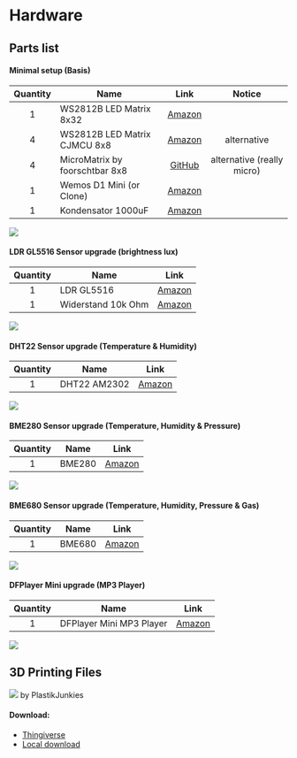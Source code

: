 # Hardware

## Parts list

#### Minimal setup (Basis)

| **Quantity**  | **Name**                          |               **Link**                                |    **Notice**                 |
| :-------:     | ----------------------------      | :-----------------------------------:                 | :----------------:            |
|     1         | WS2812B LED Matrix 8x32           | [Amazon](https://amzn.to/3tEpc4u)                     |                               |
|     4         | WS2812B LED Matrix CJMCU 8x8      | [Amazon](https://amzn.to/3v1RDqe)                     | alternative                   |
|     4         | MicroMatrix by foorschtbar 8x8    | [GitHub](https://github.com/foorschtbar/MicroMatrix)  | alternative (really micro)    |
|     1         | Wemos D1 Mini (or Clone)          | [Amazon](https://amzn.to/2Df5v7M)                     |                               |
|     1         | Kondensator 1000uF                | [Amazon](https://amzn.to/2DktrGV)                     |                               |

![](/hardware_basis.png)

#### LDR GL5516 Sensor upgrade (brightness lux)

| **Quantity**  | **Name**           |               **Link**                   |
| :-------:     | ------------------ | :-----------------------------------:    |
|     1         | LDR GL5516         | [Amazon](https://amzn.to/2DlQjWb)        |
|     1         | Widerstand 10k Ohm | [Amazon](https://amzn.to/3p6oOsQ)        |

![](/hardware_gl5516.png)

#### DHT22 Sensor upgrade (Temperature & Humidity)

| **Quantity**  | **Name**     |               **Link**                 |
| :-------:     | ------------ | :-----------------------------------:  |
|     1         | DHT22 AM2302 | [Amazon](https://amzn.to/2Po21Hx)      |

![](/hardware_dht22.png)

#### BME280 Sensor upgrade (Temperature, Humidity & Pressure)

| **Quantity**  | **Name** |               **Link**                 |
| :-------:     | -------- | :-----------------------------------:  |
|     1         | BME280   | [Amazon](https://amzn.to/2Ta89Hy)      |

![](/hardware_bme280.png)

#### BME680 Sensor upgrade (Temperature, Humidity, Pressure & Gas)

| **Quantity**  | **Name** |               **Link**                 |
| :-------:     | -------- | :-----------------------------------:  |
|     1         | BME680   | [Amazon](https://amzn.to/3GfOHMA)      |

![](/hardware_bme680.png)

#### DFPlayer Mini upgrade (MP3 Player)

| **Quantity**  | **Name**                 |               **Link**                 |
| :-------:     | ------------------------ | :-----------------------------------:  |
|     1         | DFPlayer Mini MP3 Player | [Amazon](https://amzn.to/3jcbmz7)      |

![](/hardware_dfplayer.png)

## 3D Printing Files

![](/cover.jpg)
by PlastikJunkies

#### Download:

-   [Thingiverse](https://www.thingiverse.com/thing:3559014)
-   [Local download](/pixel_it_case.zip)
